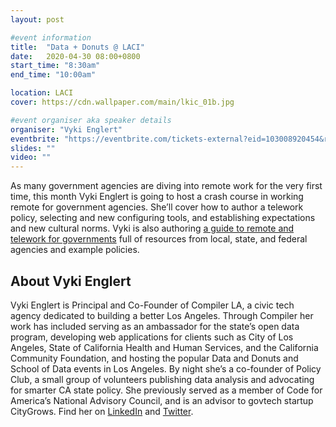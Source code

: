 ```yaml
---
layout: post

#event information
title:  "Data + Donuts @ LACI"
date:   2020-04-30 08:00+0800
start_time: "8:30am"
end_time: "10:00am"

location: LACI
cover: https://cdn.wallpaper.com/main/lkic_01b.jpg

#event organiser aka speaker details
organiser: "Vyki Englert"
eventbrite: "https://eventbrite.com/tickets-external?eid=103008920454&ref=etckt"
slides: ""
video: ""
---
```


As many government agencies are diving into remote work for the very first time, this month Vyki Englert is going to host a crash course in working remote for government agencies. She’ll cover how to author a telework policy, selecting and new configuring tools, and establishing expectations and new cultural norms. Vyki is also authoring [a guide to remote and telework for governments](https://docs.google.com/document/d/1XXtamHd_diCfDfODuIYh2YnfgxnJGpvaMr3vuSwsF-w/edit#heading=h.j0uxv2qq9wt1) full of resources from local, state, and federal agencies and example policies.  

## About Vyki Englert
Vyki Englert is Principal and Co-Founder of Compiler LA, a civic tech agency dedicated to building a better Los Angeles. Through Compiler her work has included serving as an ambassador for the state’s open data program, developing web applications for clients such as City of Los Angeles, State of California Health and Human Services, and the California Community Foundation, and hosting the popular Data and Donuts and School of Data events in Los Angeles. By night she’s a co-founder of Policy Club, a small group of volunteers publishing data analysis and advocating for smarter CA state policy.  She previously served as a member of Code for America’s National Advisory Council, and is an advisor to govtech startup CityGrows. Find her on [LinkedIn](https://www.linkedin.com/in/vykienglert/) and [Twitter](https://twitter.com/vyki_e).